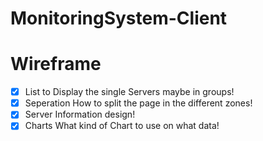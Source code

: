 # MonitoringSystem-Client

Wireframe
======

* [x] List to Display the single Servers maybe in groups!
* [x] Seperation How to split the page in the different zones!
* [x] Server Information design!
* [x] Charts What kind of Chart to use on what data!